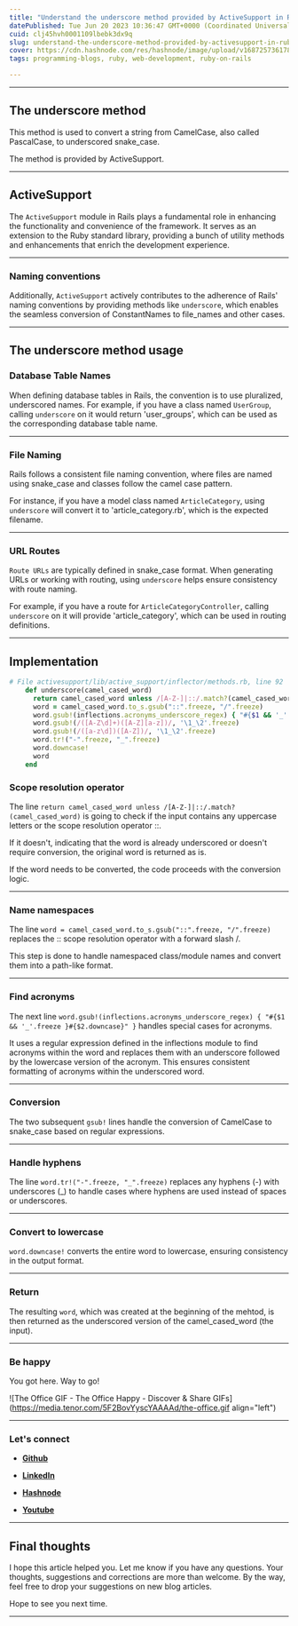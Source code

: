 ```yaml
---
title: "Understand the underscore method provided by ActiveSupport in Ruby on Rails"
datePublished: Tue Jun 20 2023 10:36:47 GMT+0000 (Coordinated Universal Time)
cuid: clj45hvh0001109lbebk3dx9q
slug: understand-the-underscore-method-provided-by-activesupport-in-ruby-on-rails
cover: https://cdn.hashnode.com/res/hashnode/image/upload/v1687257361789/8a360e89-fab4-43da-823e-e57d290800ad.png
tags: programming-blogs, ruby, web-development, ruby-on-rails

---
```


---

## The underscore method

This method is used to convert a string from CamelCase, also called PascalCase, to underscored snake\_case.

The method is provided by ActiveSupport.

---

## ActiveSupport

The `ActiveSupport` module in Rails plays a fundamental role in enhancing the functionality and convenience of the framework. It serves as an extension to the Ruby standard library, providing a bunch of utility methods and enhancements that enrich the development experience.

---

### Naming conventions

Additionally, `ActiveSupport` actively contributes to the adherence of Rails' naming conventions by providing methods like `underscore`, which enables the seamless conversion of ConstantNames to file\_names and other cases.

---

## The underscore method usage

### Database Table Names

When defining database tables in Rails, the convention is to use pluralized, underscored names. For example, if you have a class named `UserGroup`, calling `underscore` on it would return 'user\_groups', which can be used as the corresponding database table name.

---

### File Naming

Rails follows a consistent file naming convention, where files are named using snake\_case and classes follow the camel case pattern.

For instance, if you have a model class named `ArticleCategory`, using `underscore` will convert it to 'article\_category.rb', which is the expected filename.

---

### URL Routes

`Route URLs` are typically defined in snake\_case format. When generating URLs or working with routing, using `underscore` helps ensure consistency with route naming.

For example, if you have a route for `ArticleCategoryController`, calling `underscore` on it will provide 'article\_category', which can be used in routing definitions.

---

## Implementation

```ruby
# File activesupport/lib/active_support/inflector/methods.rb, line 92
    def underscore(camel_cased_word)
      return camel_cased_word unless /[A-Z-]|::/.match?(camel_cased_word)
      word = camel_cased_word.to_s.gsub("::".freeze, "/".freeze)
      word.gsub!(inflections.acronyms_underscore_regex) { "#{$1 && '_'.freeze }#{$2.downcase}" }
      word.gsub!(/([A-Z\d]+)([A-Z][a-z])/, '\1_\2'.freeze)
      word.gsub!(/([a-z\d])([A-Z])/, '\1_\2'.freeze)
      word.tr!("-".freeze, "_".freeze)
      word.downcase!
      word
    end
```

### Scope resolution operator

The line `return camel_cased_word unless /[A-Z-]|::/.match?(camel_cased_word)` is going to check if the input contains any uppercase letters or the scope resolution operator ::.

If it doesn't, indicating that the word is already underscored or doesn't require conversion, the original word is returned as is.

If the word needs to be converted, the code proceeds with the conversion logic.

---

### Name namespaces

The line `word = camel_cased_word.to_s.gsub("::".freeze, "/".freeze)` replaces the :: scope resolution operator with a forward slash /.

This step is done to handle namespaced class/module names and convert them into a path-like format.

---

### Find acronyms

The next line `word.gsub!(inflections.acronyms_underscore_regex) { "#{$1 && '_'.freeze }#{$2.downcase}" }` handles special cases for acronyms.

It uses a regular expression defined in the inflections module to find acronyms within the word and replaces them with an underscore followed by the lowercase version of the acronym. This ensures consistent formatting of acronyms within the underscored word.

---

### Conversion

The two subsequent `gsub!` lines handle the conversion of CamelCase to snake\_case based on regular expressions.

---

### Handle hyphens

The line `word.tr!("-".freeze, "_".freeze)` replaces any hyphens (-) with underscores (\_) to handle cases where hyphens are used instead of spaces or underscores.

---

### Convert to lowercase

`word.downcase!` converts the entire word to lowercase, ensuring consistency in the output format.

---

### Return

The resulting `word`, which was created at the beginning of the mehtod, is then returned as the underscored version of the camel\_cased\_word (the input).

---

### **Be happy**

You got here. Way to go!

![The Office GIF - The Office Happy - Discover & Share GIFs](https://media.tenor.com/5F2BovYyscYAAAAd/the-office.gif align="left")

---

### **Let's connect**

* [**Github**](https://github.com/alexcalaca)
    
* [**LinkedIn**](https://linkedin.com/in/alexandrecalacaofficial)
    
* [**Hashnode**](https://hashnode.com/onboard?next=/@alexandrecalaca)
    
* [**Youtube**](https://www.youtube.com/@alexandrecalacaofficial)
    

---

## **Final thoughts**

I hope this article helped you. Let me know if you have any questions. Your thoughts, suggestions and corrections are more than welcome. By the way, feel free to drop your suggestions on new blog articles.

Hope to see you next time.

---